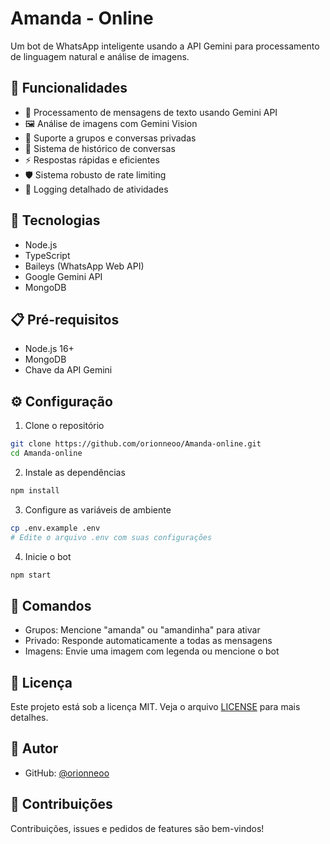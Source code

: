 # Amanda - Online

Um bot de WhatsApp inteligente usando a API Gemini para processamento de linguagem natural e análise de imagens.

## 🌟 Funcionalidades

- 💬 Processamento de mensagens de texto usando Gemini API
- 🖼️ Análise de imagens com Gemini Vision
- 👥 Suporte a grupos e conversas privadas
- 🔄 Sistema de histórico de conversas
- ⚡ Respostas rápidas e eficientes
- 🛡️ Sistema robusto de rate limiting
- 📝 Logging detalhado de atividades

## 🚀 Tecnologias

- Node.js
- TypeScript
- Baileys (WhatsApp Web API)
- Google Gemini API
- MongoDB

## 📋 Pré-requisitos

- Node.js 16+
- MongoDB
- Chave da API Gemini

## ⚙️ Configuração

1. Clone o repositório
```bash
git clone https://github.com/orionneoo/Amanda-online.git
cd Amanda-online
```

2. Instale as dependências
```bash
npm install
```

3. Configure as variáveis de ambiente
```bash
cp .env.example .env
# Edite o arquivo .env com suas configurações
```

4. Inicie o bot
```bash
npm start
```

## 🤖 Comandos

- Grupos: Mencione "amanda" ou "amandinha" para ativar
- Privado: Responde automaticamente a todas as mensagens
- Imagens: Envie uma imagem com legenda ou mencione o bot

## 📄 Licença

Este projeto está sob a licença MIT. Veja o arquivo [LICENSE](LICENSE) para mais detalhes.

## 👤 Autor

- GitHub: [@orionneoo](https://github.com/orionneoo)

## 🤝 Contribuições

Contribuições, issues e pedidos de features são bem-vindos!
